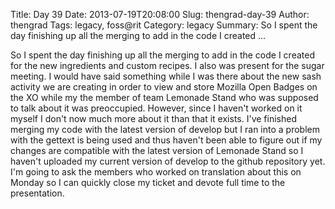 Title: Day 39
Date: 2013-07-19T20:08:00
Slug: thengrad-day-39
Author: thengrad
Tags: legacy, foss@rit
Category: legacy
Summary: So I spent the day finishing up all the merging to add in the code I created ... 

So I spent the day finishing up all the merging to add in the code I created
for the new ingredients and custom recipes. I also was present for the sugar
meeting. I would have said something while I was there about the new sash
activity we are creating in order to view and store Mozilla Open Badges on the
XO while my the member of team Lemonade Stand who was supposed to talk about
it was preoccupied. However, since I haven't worked on it myself I don't now
much more about it than that it exists. I've finished merging my code with the
latest version of develop but I ran into a problem with the gettext is being
used and thus haven't been able to figure out if my changes are compatible
with the latest version of Lemonade Stand so I haven't uploaded my current
version of develop to the github repository yet. I'm going to ask the members
who worked on translation about this on Monday so I can quickly close my
ticket and devote full time to the presentation.

